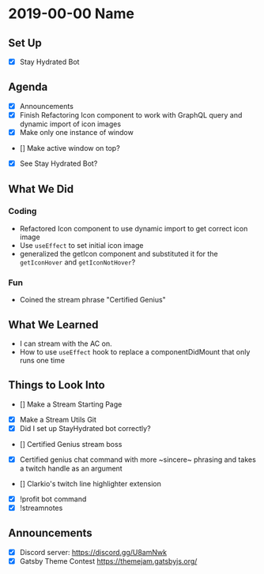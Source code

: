 # 2019-00-00 Name

## Set Up

- [x] Stay Hydrated Bot

## Agenda

- [x] Announcements
- [x] Finish Refactoring Icon component to work with GraphQL query and dynamic import of icon images
- [x] Make only one instance of window
- [] Make active window on top?
- [x] See Stay Hydrated Bot?

## What We Did

### Coding

- Refactored Icon component to use dynamic import to get correct icon image
- Use `useEffect` to set initial icon image
- generalized the getIcon component and substituted it for the `getIconHover` and `getIconNotHover`?

### Fun

- Coined the stream phrase "Certified Genius"

## What We Learned

- I can stream with the AC on.
- How to use `useEffect` hook to replace a componentDidMount that only runs one time

## Things to Look Into

- [] Make a Stream Starting Page
- [x] Make a Stream Utils Git
- [x] Did I set up StayHydrated bot correctly?
- [] Certified Genius stream boss
- [x] Certified genius chat command with more ~sincere~ phrasing and takes a twitch handle as an argument
- [] Clarkio's twitch line highlighter extension
- [x] !profit bot command
- [x] !streamnotes

## Announcements

- [x] Discord server: https://discord.gg/U8amNwk
- [x] Gatsby Theme Contest https://themejam.gatsbyjs.org/
